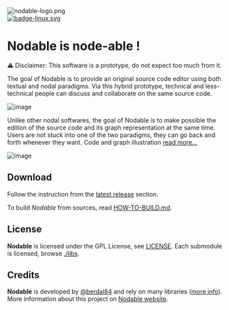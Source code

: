 <div>
<img src="https://user-images.githubusercontent.com/942052/220032555-99cd216e-fd40-4dcf-9794-4eb6c11b642e.png"  alt="nodable-logo.png"/>
</div>

<div>
<a href="https://github.com/berdal84/Nodable/actions?query=workflow%3Aci" title="linux">
<img src="https://github.com/berdal84/nodable/workflows/ci/badge.svg"  alt="badge-linux.svg"/>
</a>
</div>

# Nodable is node-able !

⚠️ Disclaimer: This software is a prototype, do not expect too much from it.

The goal of Nodable is to provide an original source code editor using both textual and nodal paradigms. Via this hybrid prototype, technical and less-technical people can discuss and collaborate on the same source code.

![image](https://github.com/berdal84/nodable/assets/942052/4c0175ca-70a5-49e8-8615-59cfb6c812e2)

Unlike other nodal softwares, the goal of Nodable is to make possible the edition of the source code and its graph representation at the same time. Users are not stuck into one of the two paradigms, they can go back and forth whenever they want.
Code and graph illustration
[read more...](https://nodable.42borgata.com/)

![image](https://github.com/berdal84/nodable/assets/942052/10ec3e25-626b-47f6-b147-d27216c98643)

## Download

Follow the instruction from the [latest release](https://github.com/berdal84/Nodable/releases/latest) section.

To build *Nodable* from sources, read [HOW-TO-BUILD.md](./HOW-TO-BUILD.md).

## License

**Nodable** is licensed under the GPL License, see [LICENSE](./LICENSE). Each submodule is licensed, browse [./libs](./libs).

## Credits

**Nodable** is developed by [@berdal84](https://github.com/berdal84) and rely on many libraries ([more info](./libs/README.md)).
More information about this project on [Nodable website](https://nodable.42borgata.com/).


